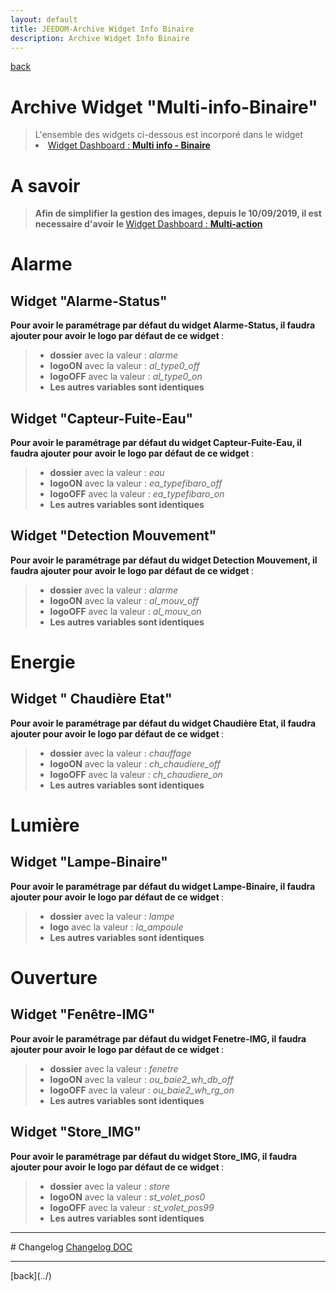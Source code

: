 ```yaml
---
layout: default
title: JEEDOM-Archive Widget Info Binaire
description: Archive Widget Info Binaire
---
```

[back](./)
# Archive Widget "Multi-info-Binaire"

<blockquote>
L'ensemble des widgets ci-dessous est incorporé dans le widget
    <li><a href="JEEDOM_Multi_info_Binaire.html">Widget Dashboard : <b>Multi info - Binaire</b></a></li>
</blockquote>

# A savoir
<blockquote>
<b>Afin de simplifier la gestion des images, depuis le 10/09/2019, il est necessaire d'avoir le </b><a href="JEEDOM_Multi_action_Defaut">Widget Dashboard : <b>Multi-action</b></a>
</blockquote>

# Alarme
## Widget "Alarme-Status"
<b>Pour avoir le paramétrage par défaut du widget Alarme-Status, il faudra ajouter pour avoir le logo par défaut de ce widget </b> :

<blockquote>
        <ul>
            <li><b>dossier</b> avec la valeur : <i>alarme</i></li>
            <li><b>logoON</b> avec la valeur : <i>al_type0_off</i></li>
            <li><b>logoOFF</b> avec la valeur : <i>al_type0_on</i></li>
            <li><b>Les autres variables sont identiques</b></li>
        </ul>
</blockquote>

## Widget "Capteur-Fuite-Eau"
<b>Pour avoir le paramétrage par défaut du widget Capteur-Fuite-Eau, il faudra ajouter pour avoir le logo par défaut de ce widget </b> :

<blockquote>
    <ul>
        <li><b>dossier</b> avec la valeur : <i>eau</i></li>
        <li><b>logoON</b> avec la valeur : <i>ea_typefibaro_off</i></li>
        <li><b>logoOFF</b> avec la valeur : <i>ea_typefibaro_on</i></li>
        <li><b>Les autres variables sont identiques</b></li>
    </ul>
</blockquote>

## Widget "Detection Mouvement" 
<b>Pour avoir le paramétrage par défaut du widget Detection Mouvement, il faudra ajouter pour avoir le logo par défaut de ce widget </b> :
<blockquote>
    <ul>
        <li><b>dossier</b> avec la valeur : <i>alarme</i></li>
        <li><b>logoON</b> avec la valeur : <i>al_mouv_off</i></li>
        <li><b>logoOFF</b> avec la valeur : <i>al_mouv_on</i></li>
        <li><b>Les autres variables sont identiques</b></li>
    </ul>
</blockquote>

# Energie
## Widget " Chaudière Etat" 
<b>Pour avoir le paramétrage par défaut du widget Chaudière Etat, il faudra ajouter pour avoir le logo par défaut de ce widget </b> :

<blockquote>
    <ul>
        <li><b>dossier</b> avec la valeur : <i>chauffage</i></li>
        <li><b>logoON</b> avec la valeur : <i>ch_chaudiere_off</i></li>
        <li><b>logoOFF</b> avec la valeur : <i>ch_chaudiere_on</i></li>
        <li><b>Les autres variables sont identiques</b></li>
    </ul>
</blockquote>

# Lumière
## Widget "Lampe-Binaire" 
<b>Pour avoir le paramétrage par défaut du widget Lampe-Binaire, il faudra ajouter pour avoir le logo par défaut de ce widget </b> :

<blockquote>
    <ul>
        <li><b>dossier</b> avec la valeur : <i>lampe</i></li>
        <li><b>logo</b> avec la valeur : <i>la_ampoule</i></li>
        <li><b>Les autres variables sont identiques</b></li>
    </ul>
</blockquote>

# Ouverture
## Widget "Fenêtre-IMG" 
<b>Pour avoir le paramétrage par défaut du widget Fenetre-IMG, il faudra ajouter pour avoir le logo par défaut de ce widget </b> :

<blockquote>
    <ul>
        <li><b>dossier</b> avec la valeur : <i>fenetre</i></li>
        <li><b>logoON</b> avec la valeur : <i>ou_baie2_wh_db_off</i></li>
        <li><b>logoOFF</b> avec la valeur : <i>ou_baie2_wh_rg_on</i></li>
        <li><b>Les autres variables sont identiques</b></li>
    </ul>
</blockquote>

## Widget "Store_IMG" 
<b>Pour avoir le paramétrage par défaut du widget Store_IMG, il faudra ajouter pour avoir le logo par défaut de ce widget </b> :
<blockquote>
    <ul>
        <li><b>dossier</b> avec la valeur : <i>store</i></li>
        <li><b>logoON</b> avec la valeur : <i>st_volet_pos0</i></li>
        <li><b>logoOFF</b> avec la valeur : <i> st_volet_pos99</i></li>
        <li><b>Les autres variables sont identiques</b></li>
    </ul>
</blockquote>

<hr />
# Changelog
<a href="https://github.com/JEALG/JEEDOM-Widget_JAG-doc/commits/master">Changelog DOC</a>

<hr />
[back](../)